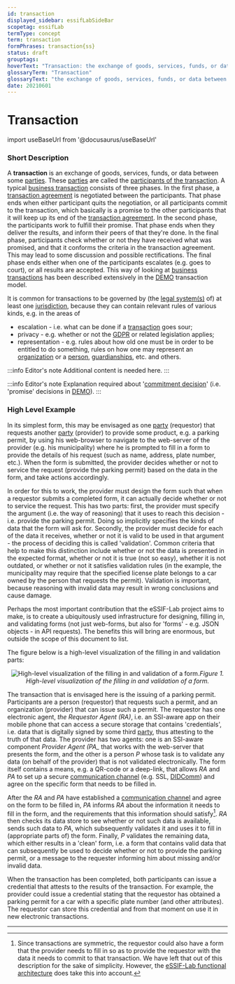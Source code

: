 ```yaml
---
id: transaction
displayed_sidebar: essifLabSideBar
scopetag: essifLab
termType: concept
term: transaction
formPhrases: transaction{ss}
status: draft
grouptags:
hoverText: "Transaction: the exchange of goods, services, funds, or data between some Parties (called Participants of the Transaction)."
glossaryTerm: "Transaction"
glossaryText: "the exchange of goods, services, funds, or data between some [parties](@) (called [participant](@) of the [transaction](@))."
date: 20210601
---
```


# Transaction

import useBaseUrl from '@docusaurus/useBaseUrl'

### Short Description

A **transaction** is an exchange of goods, services, funds, or data between some [parties](@). These [parties](@) are called the [participants of the transaction](participant@). A typical [business transaction](transaction@) consists of three phases. In the first phase, a [transaction agreement](@) is negotiated between the participants. That phase ends when either participant quits the negotiation, or all participants commit to the transaction, which basically is a promise to the other participants that it will keep up its end of the [transaction agreement](@). In the second phase, the participants work to fulfill their promise. That phase ends when they deliver the results, and inform their peers of that they're done. In the final phase, participants check whether or not they have received what was promised, and that it conforms the criteria in the transaction agreement. This may lead to some discussion and possible rectifications. The final phase ends either when one of the participants escalates (e.g. goes to court), or all results are accepted. This way of looking at [business transactions](transaction@) has been described extensively in the [DEMO](https://en.wikipedia.org/wiki/Design_%26_Engineering_Methodology_for_Organizations) transaction model.


It is common for transactions to be governed by (the [legal system(s)](legal-system@) of) at least one [jurisdiction](@), because they can contain relevant rules of various kinds, e.g. in the areas of
- escalation - i.e. what can be done if a [transaction](@) goes sour;
- privacy - e.g. whether or not the [GDPR](https://eur-lex.europa.eu/legal-content/EN/TXT/HTML/?uri=CELEX:32016R0679&from=EN) or related legislation applies;
- representation - e.g. rules about how old one must be in order to be entitled to do something, rules on how one may represent an [organization](@) or a [person](human-being@), [guardianships](guardianship-arrangement@), etc.
and others.

:::info Editor's note
Additional content is needed here.
:::

:::info Editor's note
Explanation required about '[commitment decision](@)' (i.e. 'promise' decisions in [DEMO](https://en.wikipedia.org/wiki/Design_%26_Engineering_Methodology_for_Organizations)).
:::

### High Level Example

In its simplest form, this may be envisaged as one [party](@) (requestor) that requests another [party](@) (provider) to provide some product, e.g. a parking permit, by using his web-browser to navigate to the web-server of the provider (e.g. his municipality) where he is prompted to fill in a form to provide the details of his request (such as name, address, plate number, etc.). When the form is submitted, the provider decides whether or not to service the request (provide the parking permit) based on the data in the form, and take actions accordingly.

In order for this to work, the provider must design the form such that when a requestor submits a completed form, it can actually decide whether or not to service the request. This has two parts: first, the provider must specify the argument (i.e. the way of reasoning) that it uses to reach this decision - i.e. provide the parking permit. Doing so implicitly specifies the kinds of data that the form will ask for. Secondly, the provider must decide for each of the data it receives, whether or not it is valid to be used in that argument - the process of deciding this is called 'validation'. Common criteria that help to make this distinction include whether or not the data is presented in the expected format, whether or not it is true (not so easy), whether it is not outdated, or whether or not it satisfies validation rules (in the example, the municipality may require that the specified license plate belongs to a car owned by the person that requests the permit). Validation is important, because reasoning with invalid data may result in wrong conclusions and cause damage.

Perhaps the most important contribution that the eSSIF-Lab project aims to make, is to create a ubiquitously used infrastructure for designing, filling in, and validating forms (not just web-forms, but also for 'forms' - e.g. JSON objects - in API requests). The benefits this will bring are enormous, but outside the scope of this document to list.

The figure below is a high-level visualization of the filling in and validation parts:

<p align="center">
<img
  alt="High-level visualization of the filling in and validation of a form."
  src={useBaseUrl('images/essif-lab-vision-context.png')}
/><i>Figure 1. High-level visualization of the filling in and validation of a form.</i>
</p>

The transaction that is envisaged here is the issuing of a parking permit. Participants are a person (requestor) that requests such a permit, and an organization (provider) that can issue such a permit. The requestor has one electronic agent, *the Requestor Agent (RA)*, i.e. an SSI-aware app on their mobile phone that can access a secure storage that contains 'credentials', i.e. data that is digitally signed by some third [party](@), thus attesting to the truth of that data. The provider has two agents: one is an SSI-aware component *Provider Agent (PA_* that works with the web-server that presents the form, and the other is a person *P* whose task is to validate any data (on behalf of the provider) that is not validated electronically. The form itself contains a means, e.g. a QR-code or a deep-link, that allows *RA* and *PA* to set up a secure [communication channel](@) (e.g. SSL, [DIDComm](https://openssi.github.io/peer-did-method-spec/)) and agree on the specific form that needs to be filled in.

After the *RA* and *PA* have established a [communication channel](@) and agree on the form to be filled in, *PA* informs *RA* about the information it needs to fill in the form, and the requirements that this information should satisfy[^1]. *RA* then checks its data store to see whether or not such data is available, sends such data to *PA*, which subsequently validates it and uses it to fill in (appropriate parts of) the form. Finally, *P* validates the remaining data, which either results in a 'clean' form, i.e. a form that contains valid data that can subsequently be used to decide whether or not to provide the parking permit, or a message to the requester informing him about missing and/or invalid data.

When the transaction has been completed, both participants can issue a credential that attests to the results of the transaction. For example, the provider could issue a credential stating that the requestor has obtained a parking permit for a car with a specific plate number (and other attributes). The requestor can store this credential and from that moment on use it in new electronic transactions.

--------

[^1]: Since transactions are symmetric, the requestor could also have a form that the provider needs to fill in so as to provide the requestor with the data it needs to commit to that transaction. We have left that out of this description for the sake of simplicity. However, the [eSSIF-Lab functional architecture](../essifLab-fw-conceptual-architecture-framework) does take this into account.